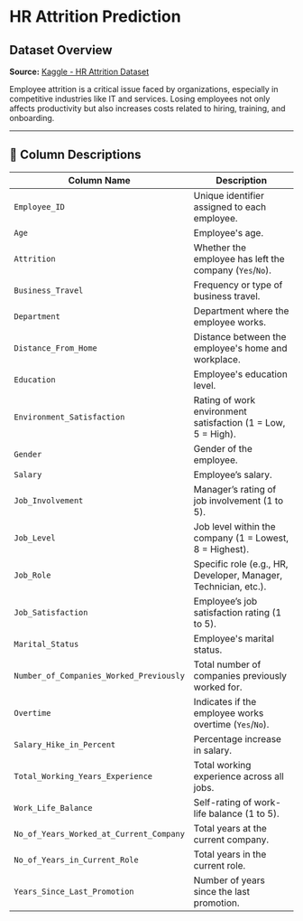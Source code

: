 #  HR Attrition Prediction

##  Dataset Overview

**Source:** [Kaggle - HR Attrition Dataset](https://www.kaggle.com/datasets/ankitrajmishra/hr-attrition-dataset)

Employee attrition is a critical issue faced by organizations, especially in competitive industries like IT and services. Losing employees not only affects productivity but also increases costs related to hiring, training, and onboarding.

---

## 🧾 Column Descriptions

| Column Name                             | Description                                                                 |
|-----------------------------------------|-----------------------------------------------------------------------------|
| `Employee_ID`                           | Unique identifier assigned to each employee.                                |
| `Age`                                   | Employee's age.                                                             |
| `Attrition`                             | Whether the employee has left the company (`Yes`/`No`).                     |
| `Business_Travel`                       | Frequency or type of business travel.                                       |
| `Department`                            | Department where the employee works.                                        |
| `Distance_From_Home`                    | Distance between the employee's home and workplace.                         |
| `Education`                             | Employee's education level.                                                 |
| `Environment_Satisfaction`              | Rating of work environment satisfaction (1 = Low, 5 = High).                |
| `Gender`                                | Gender of the employee.                                                     |
| `Salary`                                | Employee’s salary.                                                          |
| `Job_Involvement`                       | Manager’s rating of job involvement (1 to 5).                               |
| `Job_Level`                             | Job level within the company (1 = Lowest, 8 = Highest).                     |
| `Job_Role`                              | Specific role (e.g., HR, Developer, Manager, Technician, etc.).             |
| `Job_Satisfaction`                      | Employee’s job satisfaction rating (1 to 5).                                |
| `Marital_Status`                        | Employee's marital status.                                                  |
| `Number_of_Companies_Worked_Previously` | Total number of companies previously worked for.                            |
| `Overtime`                              | Indicates if the employee works overtime (`Yes`/`No`).                      |
| `Salary_Hike_in_Percent`                | Percentage increase in salary.                                              |
| `Total_Working_Years_Experience`        | Total working experience across all jobs.                                   |
| `Work_Life_Balance`                     | Self-rating of work-life balance (1 to 5).                                  |
| `No_of_Years_Worked_at_Current_Company` | Total years at the current company.                                         |
| `No_of_Years_in_Current_Role`           | Total years in the current role.                                            |
| `Years_Since_Last_Promotion`            | Number of years since the last promotion.                                   |
